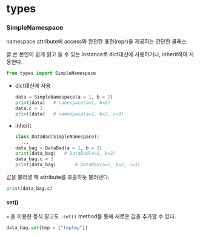 # types



### SimpleNamespace

namespace attribute에 access와 완전한 표현(repr)을 제공하는 간단한 클래스

글 쓴 본인이 쉽게 읽고 쓸 수 있는 instance로 dict대신에 사용하거나, inherit하여 사용한다.

```python
from types import SimpleNamespace
```



- dict대신에 사용

  ```python
  data = SimpleNamespace(a = 1, b = 2)
  print(data) 	# namespace(a=1, b=2)
  data.c = 3
  print(data) 	# namespace(a=1, b=2, c=3)
  ```

  

- inherit

  ```python
  class DataBad(SimpleNamespace):
  	...
  data_bag = DataBad(a = 1, b = 2)
  print(data_bag)  	# DataBad(a=1, b=2)
  data_bag.c = 3
  print(data_bag)		# DataBad(a=1, b=2, c=3)
  ```

  

값을 불러낼 때 attribute를 호출하듯 불러낸다.

```python
print(data_bag.c)
```



#### set()

`=` 을 이용한 등식 말고도 `.set()`  method를 통해 새로운 값을 추가할 수 있다.

```python
data_bag.set(tmp = ["tmptmp"])
```

